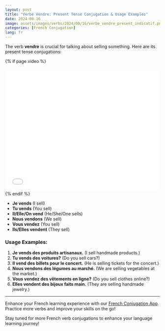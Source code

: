 ```yaml
---
layout: post
title: "Verbe Vendre: Present Tense Conjugation & Usage Examples"
date: 2024-09-16
image: assets/images/verbs/2024/09/16/verbe_vendre_present_indicatif.png
categories: [French Conjugation]
lang: fr
---
```


The verb **vendre** is crucial for talking about selling something. Here are its present tense conjugations:

<!-- Video Embed Section -->
{% if page.video %}
<div class="video-embed">
  <iframe width="100%" height="400" src="{{ page.video | escape }}" frameborder="0" allowfullscreen></iframe>
</div>
{% endif %}

- **Je vends** (I sell)
- **Tu vends** (You sell)
- **Il/Elle/On vend** (He/She/One sells)
- **Nous vendons** (We sell)
- **Vous vendez** (You sell)
- **Ils/Elles vendent** (They sell)

### Usage Examples:

1. **Je vends des produits artisanaux.** (I sell handmade products.)
2. **Tu vends des voitures?** (Do you sell cars?)
3. **Il vend des billets pour le concert.** (He is selling tickets for the concert.)
4. **Nous vendons des légumes au marché.** (We are selling vegetables at the market.)
5. **Vous vendez des vêtements en ligne?** (Do you sell clothes online?)
6. **Elles vendent des bijoux faits main.** (They are selling handmade jewelry.)

---

Enhance your French learning experience with our [French Conjugation App]({{site.appStore.url}}). Practice more verbs and improve your skills on the go!

Stay tuned for more French verb conjugations to enhance your language learning journey!